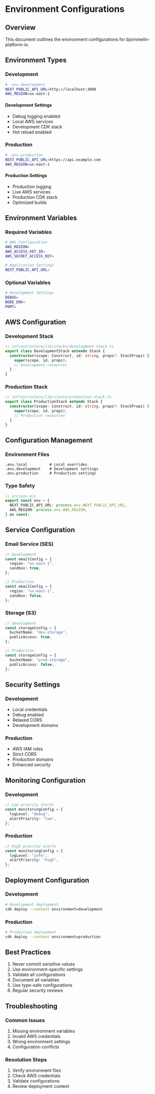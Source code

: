 # Environment Configurations

## Overview

This document outlines the environment configurations for bjornmelin-platform-io.

## Environment Types

### Development

```bash
# .env.development
NEXT_PUBLIC_API_URL=http://localhost:3000
AWS_REGION=us-east-1
```

#### Development Settings

- Debug logging enabled
- Local AWS services
- Development CDK stack
- Hot reload enabled

### Production

```bash
# .env.production
NEXT_PUBLIC_API_URL=https://api.example.com
AWS_REGION=us-east-1
```

#### Production Settings

- Production logging
- Live AWS services
- Production CDK stack
- Optimized builds

## Environment Variables

### Required Variables

```bash
# AWS Configuration
AWS_REGION=
AWS_ACCESS_KEY_ID=
AWS_SECRET_ACCESS_KEY=

# Application Settings
NEXT_PUBLIC_API_URL=
```

### Optional Variables

```bash
# Development Settings
DEBUG=
NODE_ENV=
PORT=
```

## AWS Configuration

### Development Stack

```typescript
// infrastructure/lib/stacks/development-stack.ts
export class DevelopmentStack extends Stack {
  constructor(scope: Construct, id: string, props?: StackProps) {
    super(scope, id, props);
    // Development resources
  }
}
```

### Production Stack

```typescript
// infrastructure/lib/stacks/production-stack.ts
export class ProductionStack extends Stack {
  constructor(scope: Construct, id: string, props?: StackProps) {
    super(scope, id, props);
    // Production resources
  }
}
```

## Configuration Management

### Environment Files

```
.env.local          # Local overrides
.env.development    # Development settings
.env.production     # Production settings
```

### Type Safety

```typescript
// src/env.mjs
export const env = {
  NEXT_PUBLIC_API_URL: process.env.NEXT_PUBLIC_API_URL,
  AWS_REGION: process.env.AWS_REGION,
} as const;
```

## Service Configuration

### Email Service (SES)

```typescript
// Development
const emailConfig = {
  region: "us-east-1",
  sandbox: true,
};

// Production
const emailConfig = {
  region: "us-east-1",
  sandbox: false,
};
```

### Storage (S3)

```typescript
// Development
const storageConfig = {
  bucketName: "dev-storage",
  publicAccess: true,
};

// Production
const storageConfig = {
  bucketName: "prod-storage",
  publicAccess: false,
};
```

## Security Settings

### Development

- Local credentials
- Debug enabled
- Relaxed CORS
- Development domains

### Production

- AWS IAM roles
- Strict CORS
- Production domains
- Enhanced security

## Monitoring Configuration

### Development

```typescript
// Low priority alerts
const monitoringConfig = {
  logLevel: "debug",
  alertPriority: "low",
};
```

### Production

```typescript
// High priority alerts
const monitoringConfig = {
  logLevel: "info",
  alertPriority: "high",
};
```

## Deployment Configuration

### Development

```bash
# Development deployment
cdk deploy --context environment=development
```

### Production

```bash
# Production deployment
cdk deploy --context environment=production
```

## Best Practices

1. Never commit sensitive values
2. Use environment-specific settings
3. Validate all configurations
4. Document all variables
5. Use type-safe configurations
6. Regular security reviews

## Troubleshooting

### Common Issues

1. Missing environment variables
2. Invalid AWS credentials
3. Wrong environment settings
4. Configuration conflicts

### Resolution Steps

1. Verify environment files
2. Check AWS credentials
3. Validate configurations
4. Review deployment context
